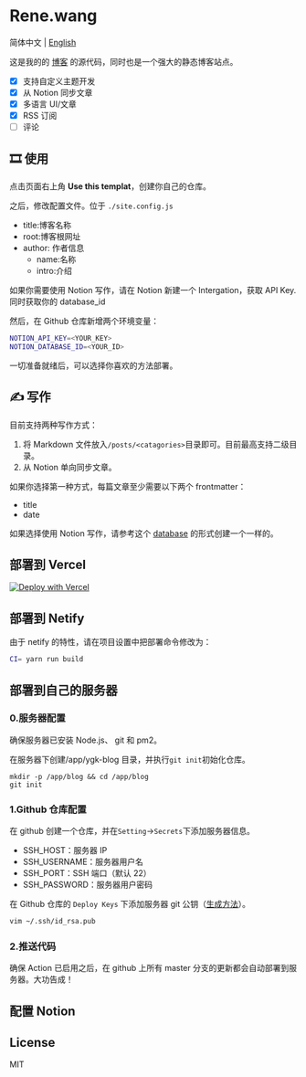 # Rene.wang

简体中文 | [English](./README.en-US.md)

这是我的的 [博客](https://rene.wang) 的源代码，同时也是一个强大的静态博客站点。

-   [x] 支持自定义主题开发
-   [x] 从 Notion 同步文章
-   [x] 多语言 UI/文章
-   [x] RSS 订阅
-   [ ] 评论

## 🎞️ 使用

点击页面右上角 **Use this templat**，创建你自己的仓库。

之后，修改配置文件。位于 `./site.config.js`

-   title:博客名称
-   root:博客根网址
-   author: 作者信息
    -   name:名称
    -   intro:介绍

如果你需要使用 Notion 写作，请在 Notion 新建一个 Intergation，获取 API Key. 同时获取你的 database_id

然后，在 Github 仓库新增两个环境变量：

```bash
NOTION_API_KEY=<YOUR_KEY>
NOTION_DATABASE_ID=<YOUR_ID>
```

一切准备就绪后，可以选择你喜欢的方法部署。

## ✍ 写作

目前支持两种写作方式：

1. 将 Markdown 文件放入`/posts/<catagories>`目录即可。目前最高支持二级目录。
2. 从 Notion 单向同步文章。

如果你选择第一种方式，每篇文章至少需要以下两个 frontmatter：

-   title
-   date

如果选择使用 Notion 写作，请参考这个 [database]() 的形式创建一个一样的。

## 部署到 Vercel

[![Deploy with Vercel](https://vercel.com/button)](https://vercel.com/new/clone?repository-url=https%3A%2F%2Fgithub.com%2FRiverTwilight%2Frene.wang)

## 部署到 Netify

由于 netify 的特性，请在项目设置中把部署命令修改为：

```bash
CI= yarn run build
```

## 部署到自己的服务器

### 0.服务器配置

确保服务器已安装 Node.js、 git 和 pm2。

在服务器下创建/app/ygk-blog 目录，并执行`git init`初始化仓库。

```
mkdir -p /app/blog && cd /app/blog
git init
```

### 1.Github 仓库配置

在 github 创建一个仓库，并在`Setting`->`Secrets`下添加服务器信息。

-   SSH_HOST：服务器 IP
-   SSH_USERNAME：服务器用户名
-   SSH_PORT：SSH 端口（默认 22）
-   SSH_PASSWORD：服务器用户密码

在 Github 仓库的 `Deploy Keys` 下添加服务器 git 公钥（[生成方法](https://git-scm.com/book/zh/v2/%E6%9C%8D%E5%8A%A1%E5%99%A8%E4%B8%8A%E7%9A%84-Git-%E7%94%9F%E6%88%90-SSH-%E5%85%AC%E9%92%A5)）。

```sh
vim ~/.ssh/id_rsa.pub
```

### 2.推送代码

确保 Action 已启用之后，在 github 上所有 master 分支的更新都会自动部署到服务器。大功告成！

## 配置 Notion

## License

MIT
